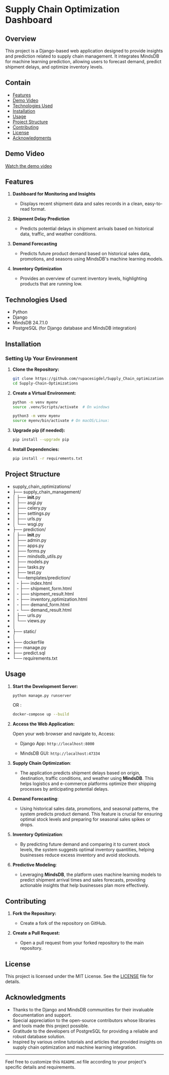 
# Supply Chain Optimization Dashboard

## Overview
This project is a Django-based web application designed to provide insights and prediction related to supply chain management. It integrates MindsDB for machine learning prediction, allowing users to forecast demand, predict shipment delays, and optimize inventory levels.

## Contain

- [Features](#features)
- [Demo Video](#demo-video)
- [Technologies Used](#technologies-used)
- [Installation](#installation)
- [Usage](#usage)
- [Project Structure](#project-structure)
- [Contributing](#contributing)
- [License](#license)
- [Acknowledgments](#acknowledgments)

## Demo Video
[Watch the demo video]()


## Features

1. **Dashboard for Monitoring and Insights**
   - Displays recent shipment data and sales records in a clean, easy-to-read format.
   
2. **Shipment Delay Prediction**
   - Predicts potential delays in shipment arrivals based on historical data, traffic, and weather conditions.

3. **Demand Forecasting**
   - Predicts future product demand based on historical sales data, promotions, and seasons using MindsDB's machine learning models.

4. **Inventory Optimization**
   - Provides an overview of current inventory levels, highlighting products that are running low.


## Technologies Used
- Python
- Django
- MindsDB 24.7.1.0
- PostgreSQL (for Django database and MindsDB integration)

  
## Installation

### Setting Up Your Environment

1. **Clone the Repository:**

    ```bash
    git clone https://github.com/rupacesigdel/Supply_Chain_optimizations.git
    cd Supply-Chain-Optimizations
    ```

2. **Create a Virtual Environment:**

    ```bash
    python -m venv myenv
    source .venv/Scripts/activate  # On windows
    ```
    ```bash
    python3 -m venv myenv
    source myenv/bin/activate # On macOS/Linux:
    ```

3. **Upgrade pip (if needed):**

    ```bash
    pip install --upgrade pip
    ```

4. **Install Dependencies:**

    ```bash
    pip install -r requirements.txt
    ```


## Project Structure
- supply_chain_optimizations/
- ├── supply_chain_management/             
- │   ├── __init__.py
- │   ├── asgi.py
- │   ├── celery.py                   
- │   ├── settings.py
- │   ├── urls.py
- │   └── wsgi.py
- ├── prediction/                        
- │   ├── __init__.py
- │   ├── admin.py
- │   ├── apps.py
- │   ├── forms.py
- │   ├── mindsdb_utils.py
- │   ├── models.py
- │   ├── tasks.py                   
- │   ├── test.py                   
- │   └──templates/prediction/
- │ -     ├── index.html
- │ -       ├── shipment_form.html
- │ -       ├── shipment_result.html
- │ -       ├── inventory_optimization.html
- │ -       ├── demand_form.html
- │ -      └── demand_result.html
- │   ├── urls.py                         
- │   └── views.py                   
- │
- ├── static/                           
- │
- ├── dockerfile
- ├── manage.py
- ├── predict.sql
- └── requirements.txt    



## Usage
1. **Start the Development Server:**

    ```sh
    python manage.py runserver
    ```
    OR :
    ```sh
    docker-compose up --build
    ```

2. **Access the Web Application:**

    Open your web browser and navigate to,
    Access:
   - Django App: `http://localhost:8000`

   - MindsDB GUI: `http://localhost:47334`

3. **Supply Chain Optimization**:
    - The application predicts shipment delays based on origin, destination, traffic conditions, and weather using **MindsDB**. This helps logistics and e-commerce platforms optimize their shipping processes by anticipating potential delays.

4. **Demand Forecasting**:
    - Using historical sales data, promotions, and seasonal patterns, the system predicts product demand. This feature is crucial for ensuring optimal stock levels and preparing for seasonal sales spikes or drops.

5. **Inventory Optimization**:
    - By predicting future demand and comparing it to current stock levels, the system suggests optimal inventory quantities, helping businesses reduce excess inventory and avoid stockouts.
      
6. **Predictive Modeling**:
    - Leveraging **MindsDB**, the platform uses machine learning models to predict shipment arrival times and sales forecasts, providing actionable insights that help businesses plan more effectively.


## Contributing

1. **Fork the Repository:**

    - Create a fork of the repository on GitHub.

2. **Create a Pull Request:**

    - Open a pull request from your forked repository to the main repository.

## License

This project is licensed under the MIT License. See the [LICENSE](LICENSE) file for details.

## Acknowledgments
- Thanks to the Django and MindsDB communities for their invaluable documentation and support.
- Special appreciation to the open-source contributors whose libraries and tools made this project possible.
- Gratitude to the developers of PostgreSQL for providing a reliable and robust database solution.
- Inspired by various online tutorials and articles that provided insights on supply chain optimization and machine learning integration.

---

Feel free to customize this `README.md` file according to your project's specific details and requirements.
